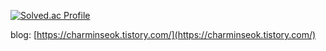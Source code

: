 <!-- ### Hi there 👋 -->
[![Solved.ac Profile](http://mazassumnida.wtf/api/v2/generate_badge?boj=cms5380)](https://solved.ac/cms5380/)

blog: [https://charminseok.tistory.com/](https://charminseok.tistory.com/)
<!--
**cms5380/cms5380** is a ✨ _special_ ✨ repository because its `README.md` (this file) appears on your GitHub profile.

Here are some ideas to get you started:

- 🔭 I’m currently working on ...
- 🌱 I’m currently learning ...
- 👯 I’m looking to collaborate on ...
- 🤔 I’m looking for help with ...
- 💬 Ask me about ...
- 📫 How to reach me: ...
- 😄 Pronouns: ...
- ⚡ Fun fact: ...
-->

